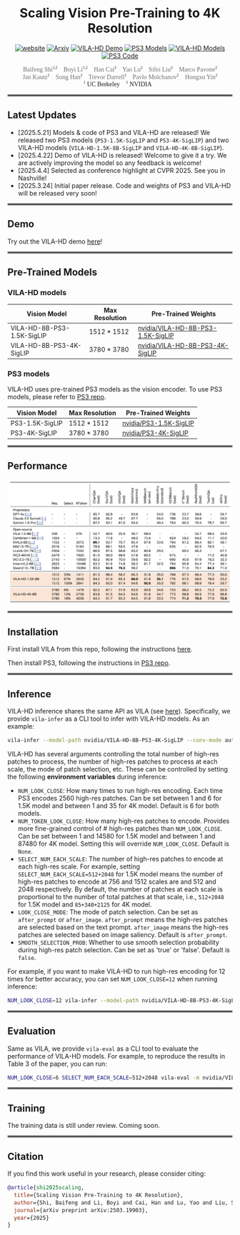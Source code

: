 <div align="center">

# Scaling Vision Pre-Training to 4K Resolution

[![website](https://img.shields.io/badge/website-76b900?style=for-the-badge&logo=safari&labelColor=555555)](https://nvlabs.github.io/PS3/)
[![Arxiv](https://img.shields.io/badge/Arxiv-b31b1b?style=for-the-badge&logo=arxiv&labelColor=555555)](https://arxiv.org/abs/2503.19903)
[![VILA-HD Demo](https://img.shields.io/badge/-VILA--HD_Demo-brightgreen?style=for-the-badge&logo=huggingface&labelColor=555555&color=ff6e00)](https://huggingface.co/spaces/bfshi/VILA-HD-demo)
[![PS3 Models](https://img.shields.io/badge/PS3%20Models%20-ffd21e?style=for-the-badge&logo=huggingface&labelColor=555555)](https://huggingface.co/collections/nvidia/ps3-scaling-vision-pre-training-to-4k-resolution-682d0535b61c07afd45242e9)
[![VILA-HD Models](https://img.shields.io/badge/VILA--HD%20Models%20-ffd21e?style=for-the-badge&logo=huggingface&labelColor=555555)](https://huggingface.co/collections/nvidia/ps3-scaling-vision-pre-training-to-4k-resolution-682d0535b61c07afd45242e9)
[![PS3 Code](https://img.shields.io/badge/PS3%20Code%20-181717?style=for-the-badge&logo=github&labelColor=555555)](https://github.com/NVlabs/PS3)

<div style="font-family: charter;">
  <a href="https://bfshi.github.io" target="_blank" style="color: #6f6f6f; text-decoration: none;">Baifeng Shi</a><sup style="font-size: 0.6em;">1,2</sup>&nbsp;&nbsp;&nbsp;
  <a href="https://sites.google.com/site/boyilics/home" target="_blank" style="color: #6f6f6f; text-decoration: none;">Boyi Li</a><sup style="font-size: 0.6em;">1,2</sup>&nbsp;&nbsp;&nbsp;
  <a href="https://han-cai.github.io/" target="_blank" style="color: #6f6f6f; text-decoration: none;">Han Cai</a><sup style="font-size: 0.6em;">2</sup>&nbsp;&nbsp;&nbsp;
  <a href="https://scholar.google.com/citations?user=OI7zFmwAAAAJ&hl=en/" target="_blank" style="color: #6f6f6f; text-decoration: none;">Yao Lu</a><sup style="font-size: 0.6em;">2</sup>&nbsp;&nbsp;&nbsp;
  <a href="https://sifeiliu.net/" target="_blank" style="color: #6f6f6f; text-decoration: none;">Sifei Liu</a><sup style="font-size: 0.6em;">2</sup>&nbsp;&nbsp;&nbsp;
  <a href="https://research.nvidia.com/person/marco-pavone" target="blank" style="color: #6f6f6f; text-decoration: none;">Marco Pavone</a><sup style="font-size: 0.6em;">2</sup>
  <br>
  <a href="https://jankautz.com/" target="_blank" style="color: #6f6f6f; text-decoration: none;">Jan Kautz</a><sup style="font-size: 0.6em;">2</sup>&nbsp;&nbsp;&nbsp;
  <a href="https://hanlab.mit.edu/songhan/" target="_blank" style="color: #6f6f6f; text-decoration: none;">Song Han</a><sup style="font-size: 0.6em;">2</sup>&nbsp;&nbsp;&nbsp;
  <a href="https://people.eecs.berkeley.edu/~trevor/" target="_blank" style="color: #6f6f6f; text-decoration: none;">Trevor Darrell</a><sup style="font-size: 0.6em;">1</sup>&nbsp;&nbsp;&nbsp;
  <a href="https://www.pmolchanov.com/" target="_blank" style="color: #6f6f6f; text-decoration: none;">Pavlo Molchanov</a><sup style="font-size: 0.6em;">2</sup>&nbsp;&nbsp;&nbsp;
  <a href="https://hongxu-yin.github.io/" target="_blank" style="color: #6f6f6f; text-decoration: none;">Hongxu Yin</a><sup style="font-size: 0.6em;">2</sup>
  <br>
  </a><sup style="font-size: 0.6em;">1</sup> UC Berkeley&nbsp;&nbsp;&nbsp;
  </a><sup style="font-size: 0.6em;">2</sup> NVIDIA&nbsp;&nbsp;&nbsp;
</div>

</div>

<hr style="border: 2px solid gray;"></hr>

## Latest Updates
- [2025.5.21] Models & code of PS3 and VILA-HD are released! We released two PS3 models (`PS3-1.5K-SigLIP` and `PS3-4K-SigLIP`) and two VILA-HD models (`VILA-HD-1.5K-8B-SigLIP` and `VILA-HD-4K-8B-SigLIP`).
- [2025.4.22] Demo of VILA-HD is released! Welcome to give it a try. We are actively improving the model so any feedback is welcome!
- [2025.4.4] Selected as conference highlight at CVPR 2025. See you in Nashville!
- [2025.3.24] Initial paper release. Code and weights of PS3 and VILA-HD will be released very soon!



<hr style="border: 2px solid gray;"></hr>


## Demo

Try out the VILA-HD demo [here](https://huggingface.co/spaces/bfshi/VILA-HD-demo)!

<hr style="border: 2px solid gray;"></hr>

## Pre-Trained Models

### VILA-HD models

| Vision Model    | Max Resolution | Pre-Trained Weights                                                     |
|-----------------|----------------|-------------------------------------------------------------------------|
| VILA-HD-8B-PS3-1.5K-SigLIP | 1512 * 1512    | [nvidia/VILA-HD-8B-PS3-1.5K-SigLIP](https://huggingface.co/nvidia/VILA-HD-8B-PS3-1.5K-SigLIP) |
| VILA-HD-8B-PS3-4K-SigLIP   | 3780 * 3780    | [nvidia/VILA-HD-8B-PS3-4K-SigLIP](https://huggingface.co/nvidia/VILA-HD-8B-PS3-4K-SigLIP)     |

### PS3 models

VILA-HD uses pre-trained PS3 models as the vision encoder. To use PS3 models, please refer to [PS3 repo](https://github.com/NVlabs/PS3).

| Vision Model    | Max Resolution | Pre-Trained Weights                                                     |
|-----------------|----------------|-------------------------------------------------------------------------|
| PS3-1.5K-SigLIP | 1512 * 1512    | [nvidia/PS3-1.5K-SigLIP](https://huggingface.co/nvidia/PS3-1.5K-SigLIP) |
| PS3-4K-SigLIP   | 3780 * 3780    | [nvidia/PS3-4K-SigLIP](https://huggingface.co/nvidia/PS3-4K-SigLIP)     |

<hr style="border: 2px solid gray;"></hr>

## Performance

![Performance of VILA-HD models](assets/vila_hd_results.png)

<hr style="border: 2px solid gray;"></hr>


## Installation

First install VILA from this repo, following the instructions [here](https://github.com/NVlabs/VILA).

Then install PS3, following the instructions in [PS3 repo](https://github.com/NVlabs/PS3).

<hr style="border: 2px solid gray;"></hr>


## Inference

VILA-HD inference shares the same API as VILA (see [here](https://github.com/NVlabs/VILA#inference)). Specifically, we provide `vila-infer` as a CLI tool to infer with VILA-HD models. As an example:

```bash
vila-infer --model-path nvidia/VILA-HD-8B-PS3-4K-SigLIP --conv-mode auto --text "Where does the exit lead to?" --media assets/av_example_1.jpg
```

VILA-HD has several arguments controlling the total number of high-res patches to process, the number of high-res patches to process at each scale, the mode of patch selection, etc. These can be controlled by setting the following **environment variables** during inference:

- `NUM_LOOK_CLOSE`: How many times to run high-res encoding. Each time PS3 encodes 2560 high-res patches. Can be set between 1 and 6 for 1.5K model and between 1 and 35 for 4K model. Default is 6 for both models.
- `NUM_TOKEN_LOOK_CLOSE`: How many high-res patches to encode. Provides more fine-grained control of # high-res patches than `NUM_LOOK_CLOSE`. Can be set between 1 and 14580 for 1.5K model and between 1 and 87480 for 4K model. Setting this will override `NUM_LOOK_CLOSE`. Default is `None`.
- `SELECT_NUM_EACH_SCALE`: The number of high-res patches to encode at each high-res scale. For example, setting `SELECT_NUM_EACH_SCALE=512+2048` for 1.5K model means the number of high-res patches to encode at 756 and 1512 scales are and 512 and 2048 respectively. By default, the number of patches at each scale is proportional to the number of total patches at that scale, i.e., `512+2048` for 1.5K model and `85+340+2125` for 4K model.
- `LOOK_CLOSE_MODE`: The mode of patch selection. Can be set as `after_prompt` or `after_image`. `after_prompt` means the high-res patches are selected based on the text prompt. `after_image` means the high-res patches are selected based on image saliency. Default is `after_prompt`.
- `SMOOTH_SELECTION_PROB`: Whether to use smooth selection probability during high-res patch selection. Can be set as 'true' or 'false'. Default is `false`.

For example, if you want to make VILA-HD to run high-res encoding for 12 times for better accuracy, you can set `NUM_LOOK_CLOSE=12` when running inference:
```bash
NUM_LOOK_CLOSE=12 vila-infer --model-path nvidia/VILA-HD-8B-PS3-4K-SigLIP --conv-mode auto --text "Where does the exit lead to?" --media assets/av_example_1.jpg
```

<hr style="border: 2px solid gray;"></hr>

## Evaluation

Same as VILA, we provide `vila-eval` as a CLI tool to evaluate the performance of VILA-HD models. For example, to reproduce the results in Table 3 of the paper, you can run:

```bash
NUM_LOOK_CLOSE=6 SELECT_NUM_EACH_SCALE=512+2048 vila-eval -m nvidia/VILA-HD-8B-PS3-1.5K-SigLIP -c auto -t textvqa,lmms-chartqa,lmms-docvqa_val,lmms-ocrbench,lmms-realworldqa,mathvista_testmini,lmms-mmbench,lmms-mme,lmms-mmmu_pro,lmms-mmmu_val,lmms-scienceqa_full,lmms-infovqa_val
```

<hr style="border: 2px solid gray;"></hr>

## Training

The training data is still under review. Coming soon.

<hr style="border: 2px solid gray;"></hr>

## Citation

If you find this work useful in your research, please consider citing:

```bibtex
@article{shi2025scaling,
  title={Scaling Vision Pre-Training to 4K Resolution},
  author={Shi, Baifeng and Li, Boyi and Cai, Han and Lu, Yao and Liu, Sifei and Pavone, Marco and Kautz, Jan and Han, Song and Darrell, Trevor and Molchanov, Pavlo and others},
  journal={arXiv preprint arXiv:2503.19903},
  year={2025}
}
```
